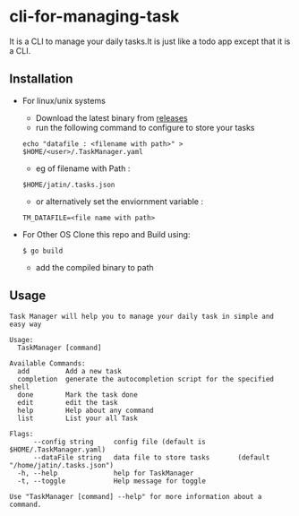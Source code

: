 # cli-for-managing-task

It is a CLI to manage your daily tasks.It is just like a todo app except that it is a CLI. 

## Installation
- For linux/unix systems
	- Download the latest binary from [releases](https://github.com/Jatin6256/TaskManager/releases)
	- run the following command to configure to store your tasks

  ``` 
  echo "datafile : <filename with path>" > $HOME/<user>/.TaskManager.yaml
  ```

  - eg of filename with Path  : 
  ```
  $HOME/jatin/.tasks.json
  ```

  - or alternatively set the enviornment variable : 
  ``` 
  TM_DATAFILE=<file name with path>
  ```

- For Other OS Clone this repo and
	Build using:
	```
	$ go build
	```
	- add the compiled binary to path

## Usage

``` 
Task Manager will help you to manage your daily task in simple and easy way

Usage:
  TaskManager [command]

Available Commands:
  add         Add a new task
  completion  generate the autocompletion script for the specified shell
  done        Mark the task done
  edit        edit the task
  help        Help about any command
  list        List your all Task

Flags:
      --config string     config file (default is $HOME/.TaskManager.yaml)
      --dataFile string   data file to store tasks       (default "/home/jatin/.tasks.json")
  -h, --help              help for TaskManager
  -t, --toggle            Help message for toggle

Use "TaskManager [command] --help" for more information about a command.

```




  
  
